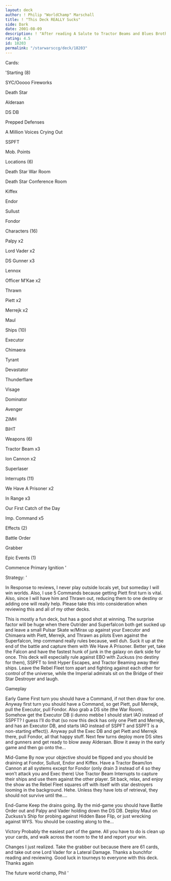 ```yaml
---
layout: deck
author: ! Philip "WorldChamp" Marschall
title: ! "This Deck REALLY Sucks"
side: Dark
date: 2001-08-09
description: ! "After reading A Salute to Tractor Beams and Blues Brothers, I decided to build this deck, which is a blow away SYC with SD’s and Tractor Beams (). This isn’t a bad deck, it really sucks cuz it does suck in starships"
rating: 4.5
id: 18203
permalink: "/starwarsccg/deck/18203"
---
```

Cards: 

'Starting (8)

SYC/Ooooo Fireworks

Death Star

Alderaan

DS DB

Prepped Defenses

A Million Voices Crying Out

SSPFT

Mob. Points


Locations (6)

Death Star War Room

Death Star Conference Room

Kiffex

Endor

Sullust

Fondor


Characters (16)

Palpy x2

Lord Vader x2

DS Gunner x3

Lennox

Officer M&#8217;Kae x2

Thrawn

Piett x2

Merrejk x2

Maul 


Ships (10)

Executor

Chimaera

Tyrant

Devastator

Thunderflare

Visage

Dominator

Avenger

ZiMH

BiHT


Weapons (6)

Tractor Beam x3

Ion Cannon x2

Superlaser


Interrupts (11)

We Have A Prisoner x2

In Range x3

Our First Catch of the Day 

Imp. Command x5


Effects (2)

Battle Order

Grabber


Epic Events (1)

Commence Primary Ignition '

Strategy: '

In Response to reviews, I never play outside locals yet, but someday I will win worlds. Also, I use 5 Commands because getting Piett first turn is vital. Also, since I will have him and Thrawn out, reducing them to one destiny or adding one will really help. Please take this into consideration when reviewing this and all of my other decks.


This is mostly a fun deck, but has a good shot at winning. The surprise factor will be huge when there Outrider and Superfalcon both get sucked up and leave a small Pulsar Skate w/Mirax up against your Executor and Chimaera with Piett, Merrejk, and Thrawn as pilots Even against the Superfalcon, Imp command really rules because, well duh. Suck it up at the end of the battle and capture them with We Have A Prisoner. Better yet, take the Falcon and have the fastest hunk of junk in the galaxy on dark side for once. This deck will especially rule against EBO with Zuckuss (no destiny for them), SSPFT to limit Hyper Escapes, and Tractor Beaming away their ships. Leave the Rebel Fleet torn apart and fighting against each other for control of the universe, while the Imperial admirals sit on the Bridge of their Star Destroyer and laugh. 

Gameplay

Early Game First turn you should have a Command, if not then draw for one. Anyway first turn you should have a Command, so get Piett, pull Merrejk, pull the Executor, pull Fondor. Also grab a DS site (the War Room). Somehow get the Executor DB (i dunno mebbe I should start IAO instead of SSPFT? I guess I’ll do that (so now this deck has only one Piett and Merrejk, and has an Executor DB, and starts IAO instead of SSPFT and SSPFT is a non-starting effect)). Anyway pull the Exec DB and get Piett and Merrejk there, pull Fondor, all that happy stuff. Next few turns deploy more DS sites and gunners and get ready to blow away Alderaan. Blow it away in the early game and then go onto the...


Mid-Game By now your objective should be flipped and you should be draining at Fondor, Sullust, Endor and Kiffex. Have a Tractor Beam/Ion Cannon at all systems except for Fondor (only drain 3 instead of 4 so they won’t attack you and Exec there) Use Tractor Beam Interrupts to capture their ships and use them against the other player. Sit back, relax, and enjoy the show as the Rebel Fleet squares off with itself with star destroyers looming in the background. Hehe. Unless they have lots of retrieval, they should not survive until the....


End-Game Keep the drains going. By the mid-game you should have Battle Order out and Palpy and Vader holding down the DS DB. Deploy Maul on Zuckuss’s Ship for probing against Hidden Base Flip, or just wrecking against WYS. You should be coasting along to the...


Victory Probably the easiest part of the game. All you have to do is clean up your cards, and walk across the room to the td and report your win.


Changes I just realized. Take the grabber out because there are 61 cards, and take out one Lord Vader for a Lateral Damage. Thanks a bunchfor reading and reviewing. Good luck in tourneys to everyone with this deck. Thanks again

The future world champ, Phil  '
